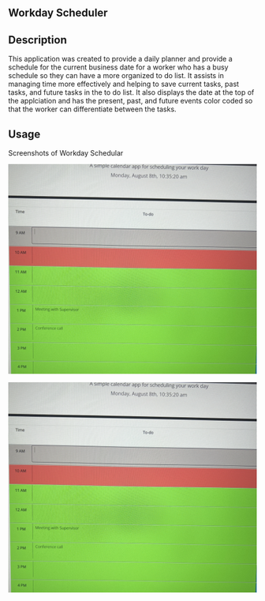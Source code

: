 ## Workday Scheduler

## Description 

This application was created to provide a daily planner and provide a schedule for the current business date for a worker who has a busy schedule so they can have a more organized to do list. It assists in managing time more effectively and helping to save current tasks, past tasks, and future tasks in the to do list. It also displays the date at the top of the applciation and has the present, past, and future events color coded so that the worker can differentiate between the tasks. 

## Usage
Screenshots of Workday Schedular 

![](Workday%20Scheduler%20Screenshot.jpg)

![](Workday%20Scheduler%20Screenshot.jpg)

